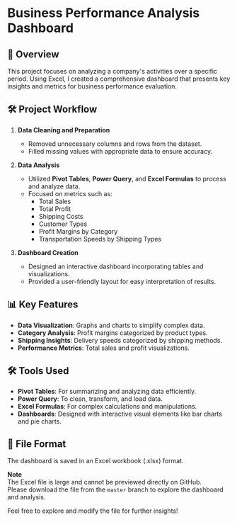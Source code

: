 # Business Performance Analysis Dashboard  

## 📌 Overview  
This project focuses on analyzing a company's activities over a specific period. Using Excel, I created a comprehensive dashboard that presents key insights and metrics for business performance evaluation.  

## 🛠️ Project Workflow  
1. **Data Cleaning and Preparation**  
   - Removed unnecessary columns and rows from the dataset.  
   - Filled missing values with appropriate data to ensure accuracy.  

2. **Data Analysis**  
   - Utilized **Pivot Tables**, **Power Query**, and **Excel Formulas** to process and analyze data.  
   - Focused on metrics such as:  
     - Total Sales  
     - Total Profit  
     - Shipping Costs  
     - Customer Types  
     - Profit Margins by Category  
     - Transportation Speeds by Shipping Types  

3. **Dashboard Creation**  
   - Designed an interactive dashboard incorporating tables and visualizations.  
   - Provided a user-friendly layout for easy interpretation of results.  

## 📊 Key Features  
- **Data Visualization**: Graphs and charts to simplify complex data.  
- **Category Analysis**: Profit margins categorized by product types.  
- **Shipping Insights**: Delivery speeds categorized by shipping methods.  
- **Performance Metrics**: Total sales and profit visualizations.  

## 🛠️ Tools Used  
- **Pivot Tables**: For summarizing and analyzing data efficiently.  
- **Power Query**: To clean, transform, and load data.  
- **Excel Formulas**: For complex calculations and manipulations.  
- **Dashboards**: Designed with interactive visual elements like bar charts and pie charts.  

## 💾 File Format  
The dashboard is saved in an Excel workbook (.xlsx) format.  

**Note**  
The Excel file is large and cannot be previewed directly on GitHub.  
Please download the file from the `master` branch to explore the dashboard and analysis.  

Feel free to explore and modify the file for further insights! 
